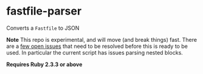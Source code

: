 # fastfile-parser

Converts a `Fastfile` to JSON

**Note** This repo is experimental, and will move (and break things) fast. There are a [few open issues](https://github.com/fastlane/fastfile-parser/issues) that need to be resolved before this is ready to be used. In particular the current script has issues parsing nested blocks.

**Requires Ruby 2.3.3 or above**
